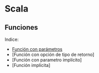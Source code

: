 # Scala

## Funciones

Indice:  
- [Función con parámetros](https://github.com/forraxa/Scala/blob/master/funciones/funciones%20con%20parametros.md)  
- [Función con opción de tipo de retorno]  
- [Función con parametro implícito]  
- [Función implícita]  


